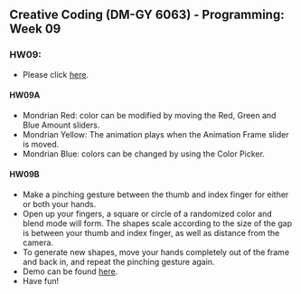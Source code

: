 ## Creative Coding (DM-GY 6063) - Programming: Week 09

### HW09:
- Please click [here](https://lauren-tsao-dm-gy-6063-2024fall-b.github.io/HW09/).

#### HW09A
- Mondrian Red: color can be modified by moving the Red, Green and Blue Amount sliders.
- Mondrian Yellow: The animation plays when the Animation Frame slider is moved.
- Mondrian Blue: colors can be changed by using the Color Picker.

#### HW09B
- Make a pinching gesture between the thumb and index finger for either or both your hands.
- Open up your fingers, a square or circle of a randomized color and blend mode will form. The shapes scale according to the size of the gap is between your thumb and index finger, as well as distance from the camera.
- To generate new shapes, move your hands completely out of the frame and back in, and repeat the pinching gesture again.
- Demo can be found [here](https://drive.google.com/file/d/1g1bWzyEPrzzbnQOxlNhNeb0TrSW2aINS/view?usp=sharing).
- Have fun!
